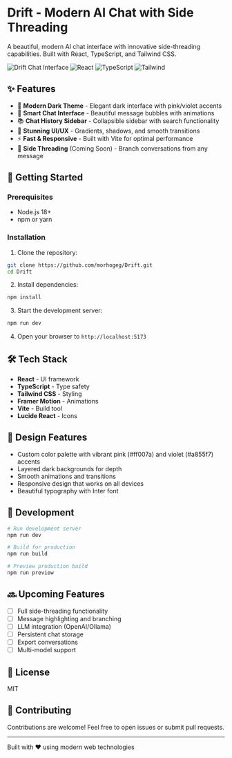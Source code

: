 # Drift - Modern AI Chat with Side Threading

A beautiful, modern AI chat interface with innovative side-threading capabilities. Built with React, TypeScript, and Tailwind CSS.

![Drift Chat Interface](https://img.shields.io/badge/Status-In%20Development-yellow)
![React](https://img.shields.io/badge/React-18-blue)
![TypeScript](https://img.shields.io/badge/TypeScript-5-blue)
![Tailwind](https://img.shields.io/badge/Tailwind-3.4-06B6D4)

## ✨ Features

- 🌌 **Modern Dark Theme** - Elegant dark interface with pink/violet accents
- 💬 **Smart Chat Interface** - Beautiful message bubbles with animations
- 📚 **Chat History Sidebar** - Collapsible sidebar with search functionality
- 🎨 **Stunning UI/UX** - Gradients, shadows, and smooth transitions
- ⚡ **Fast & Responsive** - Built with Vite for optimal performance
- 🔀 **Side Threading** (Coming Soon) - Branch conversations from any message

## 🚀 Getting Started

### Prerequisites

- Node.js 18+ 
- npm or yarn

### Installation

1. Clone the repository:
```bash
git clone https://github.com/morhogeg/Drift.git
cd Drift
```

2. Install dependencies:
```bash
npm install
```

3. Start the development server:
```bash
npm run dev
```

4. Open your browser to `http://localhost:5173`

## 🛠️ Tech Stack

- **React** - UI framework
- **TypeScript** - Type safety
- **Tailwind CSS** - Styling
- **Framer Motion** - Animations
- **Vite** - Build tool
- **Lucide React** - Icons

## 🎨 Design Features

- Custom color palette with vibrant pink (#ff007a) and violet (#a855f7) accents
- Layered dark backgrounds for depth
- Smooth animations and transitions
- Responsive design that works on all devices
- Beautiful typography with Inter font

## 📝 Development

```bash
# Run development server
npm run dev

# Build for production
npm run build

# Preview production build
npm run preview
```

## 🔜 Upcoming Features

- [ ] Full side-threading functionality
- [ ] Message highlighting and branching
- [ ] LLM integration (OpenAI/Ollama)
- [ ] Persistent chat storage
- [ ] Export conversations
- [ ] Multi-model support

## 📄 License

MIT

## 🤝 Contributing

Contributions are welcome! Feel free to open issues or submit pull requests.

---

Built with ❤️ using modern web technologies